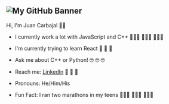 ![My GitHub Banner](https://github.com/juancarbajal98/juancarbajal98/raw/master/GitHub-Banner.gif)
------------------------------------------------------
Hi, I'm Juan Carbajal 🙋🏽‍ 

- I currently work a lot with JavaScript and C++ 👨🏽‍💻 👨🏽‍💻 👨🏽‍💻

- I'm currently trying to learn React 🔬 🔬 🔬

- Ask me about C++ or Python! 🤓 🤓 🤓

- Reach me: [LinkedIn](https://www.linkedin.com/in/juancarbajal/) 👔 👔 👔

- Pronouns: He/Him/His

- Fun Fact: I ran two marathons in my teens 🏃🏽‍♂️ 🏃🏽‍♂️ 🏃🏽‍♂️
